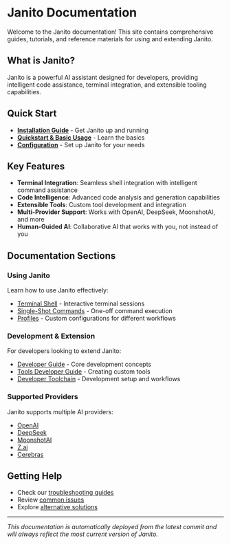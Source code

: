 # Janito Documentation

Welcome to the Janito documentation! This site contains comprehensive guides, tutorials, and reference materials for using and extending Janito.

## What is Janito?

Janito is a powerful AI assistant designed for developers, providing intelligent code assistance, terminal integration, and extensible tooling capabilities.

## Quick Start

- [**Installation Guide**](guides/installation.md) - Get Janito up and running
- [**Quickstart & Basic Usage**](guides/using.md) - Learn the basics
- [**Configuration**](guides/configuration.md) - Set up Janito for your needs

## Key Features

- **Terminal Integration**: Seamless shell integration with intelligent command assistance
- **Code Intelligence**: Advanced code analysis and generation capabilities
- **Extensible Tools**: Custom tool development and integration
- **Multi-Provider Support**: Works with OpenAI, DeepSeek, MoonshotAI, and more
- **Human-Guided AI**: Collaborative AI that works with you, not instead of you

## Documentation Sections

### Using Janito
Learn how to use Janito effectively:
- [Terminal Shell](guides/terminal-shell.md) - Interactive terminal sessions
- [Single-Shot Commands](guides/single-shot-terminal.md) - One-off command execution
- [Profiles](guides/profiles.md) - Custom configurations for different workflows

### Development & Extension
For developers looking to extend Janito:
- [Developer Guide](guides/developing.md) - Core development concepts
- [Tools Developer Guide](guides/tools-developer-guide.md) - Creating custom tools
- [Developer Toolchain](meta/developer-toolchain.md) - Development setup and workflows

### Supported Providers
Janito supports multiple AI providers:
- [OpenAI](openai-setup.md)
- [DeepSeek](deepseek-setup.md)
- [MoonshotAI](moonshotai-setup.md)
- [Z.ai](z-ai-setup.md)
- [Cerebras](cerebras-setup.md)

## Getting Help

- Check our [troubleshooting guides](guides/configuration.md)
- Review [common issues](guides/using.md)
- Explore [alternative solutions](alternatives.md)

---

*This documentation is automatically deployed from the latest commit and will always reflect the most current version of Janito.*